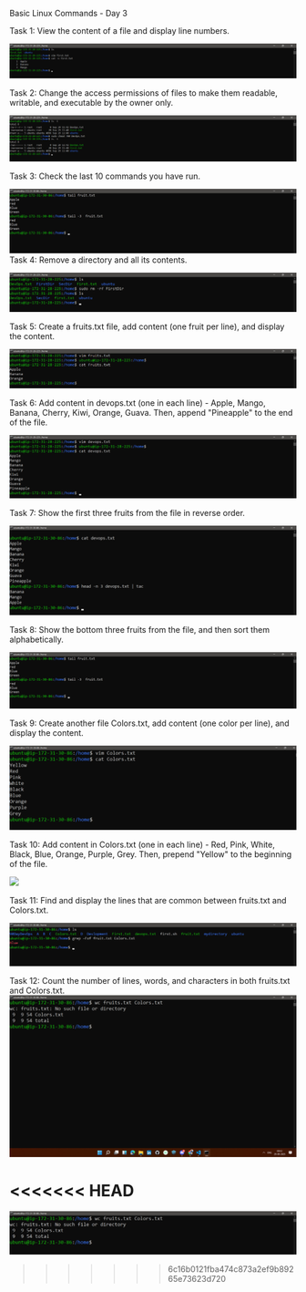 Basic Linux Commands - Day 3

Task 1: View the content of a file and display line numbers.

![](Images/Task01.png)


Task 2: Change the access permissions of files to make them readable, writable, and executable by the owner only.

![](Images/Task02.png)

Task 3: Check the last 10 commands you have run.

![](Images/Task03.png)
Task 4: Remove a directory and all its contents.

![](Images/Task04.png)

Task 5: Create a fruits.txt file, add content (one fruit per line), and display the content.

![](Images/Task05.png)

Task 6: Add content in devops.txt (one in each line) - Apple, Mango, Banana, Cherry, Kiwi, Orange, Guava. Then, append "Pineapple" to the end of the file.

![](Images/Task06.png)

Task 7: Show the first three fruits from the file in reverse order.

![](Images/Task07.png)

Task 8: Show the bottom three fruits from the file, and then sort them alphabetically.

![](Images/08Task.png)

Task 9: Create another file Colors.txt, add content (one color per line), and display the content.

![](Images/Task09.png)

Task 10: Add content in Colors.txt (one in each line) - Red, Pink, White, Black, Blue, Orange, Purple, Grey. Then, prepend "Yellow" to the beginning of the file.

![](Images/Task10.png)

Task 11: Find and display the lines that are common between fruits.txt and Colors.txt.

![](Images/11Task.png)

Task 12: Count the number of lines, words, and characters in both fruits.txt and Colors.txt.
![](Images/Task12.png)

<<<<<<< HEAD
=======
![](Images/12Task.png)
>>>>>>> 6c16b0121fba474c873a2ef9b89265e73623d720
